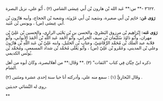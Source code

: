 ٣٦٢٢ -** س:** عَبد الله بْن هارون بْن أَبي عِيسَى الشامي (٢) ، أَبُو علي، نزيل البصرة.

**رَوَى عَن:** حَاتِم بْن أَبي صغيرة، وسَعِيد بْن أَبي عَرُوبَة، وشعبة بْن الحجاج، وأبيه هَارُون بْن أَبي عِيسَى (س) ، ويونس بْن عُبَيد.

**رَوَى عَنه:** إِبْرَاهِيم بْن مرزوق البَصْرِيّ، والحسن بن بْن يَحْيَى الرازي، والحسين بْن عَلِيّ بْن مهران، وأَبُو دَاوُدَ سُلَيْمان بْن سيف الحراني، وأَبُو أَحْمَد عَبد اللَّهِ بْن أَحْمَدَ الأبوابي، وأَبُو قلابة عبد الملك بْن مُحَمَّد الرَّقَاشِيّ، وعتاب بْن الخليل، وابنه عَلِيّ بْن عَبد اللَّهِ بْن هَارُونَ وعلي بْن المديني، وعَمْرو بْن عَلِيّ (س) ، وأَبُو يَعْلَى مُحَمَّد بْن شداد المسمعي، ومُحَمَّد بْن يُونُس الكديمي.

ذكره ابنُ حِبَّان فِي كتاب "الثقات" (٣) .** وَقَال:** من أهلالبصرة، وكَانَ أبوه من أهل الشام.

وقَال البُخارِيُّ (١) : سمع منه علي، وأدركته أنا حيا سنة إحدى عشرة ومئتين (٢) .

روى له النَّسَائي حديثين.

**
